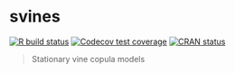 # svines

<!-- badges: start -->
[![R build status](https://github.com/tnagler/svines/workflows/R-CMD-check/badge.svg)](https://github.com/tnagler/svines/actions)
[![Codecov test coverage](https://codecov.io/gh/tnagler/svines/branch/master/graph/badge.svg)](https://codecov.io/gh/tnagler/svines?branch=master)
[![CRAN status](https://www.r-pkg.org/badges/version/svines)](https://CRAN.R-project.org/package=svines)
<!-- badges: end -->

> Stationary vine copula models

